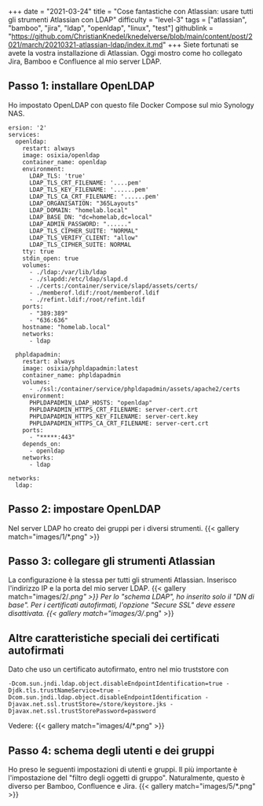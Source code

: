 +++
date = "2021-03-24"
title = "Cose fantastiche con Atlassian: usare tutti gli strumenti Atlassian con LDAP"
difficulty = "level-3"
tags = ["atlassian", "bamboo", "jira", "ldap", "openldap", "linux", "test"]
githublink = "https://github.com/ChristianKnedel/knedelverse/blob/main/content/post/2021/march/20210321-atlassian-ldap/index.it.md"
+++
Siete fortunati se avete la vostra installazione di Atlassian. Oggi mostro come ho collegato Jira, Bamboo e Confluence al mio server LDAP.
## Passo 1: installare OpenLDAP
Ho impostato OpenLDAP con questo file Docker Compose sul mio Synology NAS.
```
ersion: '2'
services:
  openldap:
    restart: always
    image: osixia/openldap
    container_name: openldap
    environment:
      LDAP_TLS: 'true'
      LDAP_TLS_CRT_FILENAME: '....pem'
      LDAP_TLS_KEY_FILENAME: '......pem'
      LDAP_TLS_CA_CRT_FILENAME: '......pem'
      LDAP_ORGANISATION: "365Layouts"
      LDAP_DOMAIN: "homelab.local"
      LDAP_BASE_DN: "dc=homelab,dc=local"
      LDAP_ADMIN_PASSWORD: "......"
      LDAP_TLS_CIPHER_SUITE: "NORMAL"
      LDAP_TLS_VERIFY_CLIENT: "allow"
      LDAP_TLS_CIPHER_SUITE: NORMAL
    tty: true
    stdin_open: true
    volumes:
      - ./ldap:/var/lib/ldap
      - ./slapdd:/etc/ldap/slapd.d
      - ./certs:/container/service/slapd/assets/certs/
      - ./memberof.ldif:/root/memberof.ldif
      - ./refint.ldif:/root/refint.ldif
    ports:
      - "389:389"
      - "636:636"
    hostname: "homelab.local"
    networks:
      - ldap

  phpldapadmin:
    restart: always
    image: osixia/phpldapadmin:latest
    container_name: phpldapadmin
    volumes:
      - ./ssl:/container/service/phpldapadmin/assets/apache2/certs
    environment:
      PHPLDAPADMIN_LDAP_HOSTS: "openldap"
      PHPLDAPADMIN_HTTPS_CRT_FILENAME: server-cert.crt
      PHPLDAPADMIN_HTTPS_KEY_FILENAME: server-cert.key
      PHPLDAPADMIN_HTTPS_CA_CRT_FILENAME: server-cert.crt
    ports:
      - "*****:443"
    depends_on:
      - openldap
    networks:
      - ldap

networks:
  ldap:

```

## Passo 2: impostare OpenLDAP
Nel server LDAP ho creato dei gruppi per i diversi strumenti.
{{< gallery match="images/1/*.png" >}}

## Passo 3: collegare gli strumenti Atlassian
La configurazione è la stessa per tutti gli strumenti Atlassian. Inserisco l'indirizzo IP e la porta del mio server LDAP.
{{< gallery match="images/2/*.png" >}}
Per lo "schema LDAP", ho inserito solo il "DN di base". Per i certificati autofirmati, l'opzione "Secure SSL" deve essere disattivata.
{{< gallery match="images/3/*.png" >}}

## Altre caratteristiche speciali dei certificati autofirmati
Dato che uso un certificato autofirmato, entro nel mio truststore con
```
-Dcom.sun.jndi.ldap.object.disableEndpointIdentification=true -Djdk.tls.trustNameService=true -Dcom.sun.jndi.ldap.object.disableEndpointIdentification -Djavax.net.ssl.trustStore=/store/keystore.jks -Djavax.net.ssl.trustStorePassword=password

```
Vedere:
{{< gallery match="images/4/*.png" >}}

## Passo 4: schema degli utenti e dei gruppi
Ho preso le seguenti impostazioni di utenti e gruppi. Il più importante è l'impostazione del "filtro degli oggetti di gruppo". Naturalmente, questo è diverso per Bamboo, Confluence e Jira.
{{< gallery match="images/5/*.png" >}}
